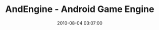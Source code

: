 ---
date: 2010-08-04 03:07:00
link:
  source: delicious
  source_url: https://del.icio.us/roytang
  text: AndEngine - Android Game Engine
  url: http://www.andengine.org/blog/
slug: andengine-android-game-engine
source: delicious
tags:
- gamedev
- broken-link
title: AndEngine - Android Game Engine
---